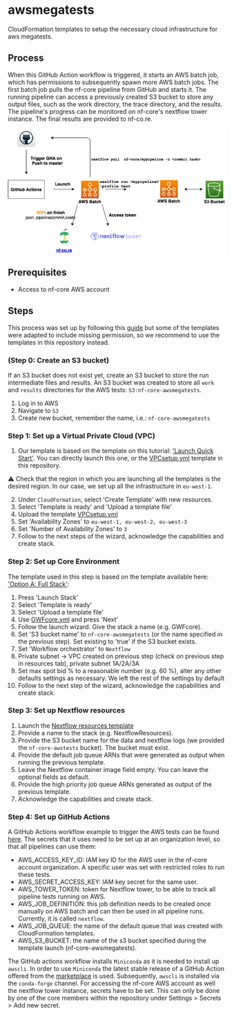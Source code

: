 # awsmegatests

CloudFormation templates to setup the necessary cloud infrastructure
for aws megatests.

## Process

When this GitHub Action workflow is triggered, it starts an AWS batch job, which has permissions to subsequently spawn more AWS batch jobs. 
The first batch job pulls the nf-core pipeline from GitHub and starts it. 
The running pipeline can access a previously created S3 bucket to store any output files, such as the work directory, the trace directory, and the results. 
The pipeline's progress can be monitored on nf-core's nextflow tower instance. The final results are provided to nf-co.re. 

![AWS_megatests](AWS_megatests.png)

## Prerequisites

- Access to nf-core AWS account

## Steps

This process was set up by following this [guide](https://docs.opendata.aws/genomics-workflows/quick-start/) but some of the templates were adapted to include missing permission, so we recommend to use the templates in this repository instead.

### (Step 0: Create an S3 bucket)

If an S3 bucket does not exist yet, create an S3 bucket to store the run intermediate files and results. An S3 bucket was created to store all `work` and `results` directories for the AWS tests: `S3:nf-core-awsmegatests`.
1. Log in to AWS
2. Navigate to `S3`
3. Create new bucket, remember the name, i.e.:  `nf-core-awsmegatests`

### Step 1: Set up a Virtual Private Cloud (VPC)

1. Our template is based on the template on this tutorial: ['Launch Quick Start'](https://eu-west-1.console.aws.amazon.com/cloudformation/home?region=eu-west-1#/stacks/create/template?stackName=Quick-Start-VPC&templateURL=https://aws-quickstart.s3.amazonaws.com/quickstart-aws-vpc/templates/aws-vpc.template). You can directly launch this one, or the [VPCsetup.yml](./templates/VPCsetup.yml) template in this repository.

:warning: Check that the region in which you are launching all the templates is the desired region. In our case, we set up all the infrastructure in `eu-west-1`.

2. Under `CloudFormation`, select 'Create Template' with new resources.
3. Select 'Template is ready' and 'Upload a template file'
4. Upload the template [VPCsetup.yml](https://github.com/nf-core/awsmegatests/blob/master/templates/VPCsetup.yml)
5. Set 'Availability Zones' to `eu-west-1, eu-west-2, eu-west-3`
6. Set 'Number of Availability Zones' to `3`
7. Follow to the next steps of the wizard, acknowledge the capabilities and create stack.

### Step 2: Set up Core Environment
The template used in this step is based on the template available here: ['Option A: Full Stack'](https://docs.opendata.aws/genomics-workflows/quick-start/):
1. Press 'Launch Stack'
2. Select 'Template is ready'
3. Select 'Upload a template file'
4. Use [GWFcore.yml](https://github.com/nf-core/awsmegatests/blob/master/templates/GWFcore.yml) and press 'Next'
5. Follow the launch wizard. Give the stack a name (e.g. GWFcore). 
6. Set 'S3 bucket name' to `nf-core-awsmegatests` (or the name specified in the previous step).  Set existing to 'true' if the S3 bucket exists.
7. Set 'Workflow orchestrator' to `Nextflow`
8. Private subnet -> VPC created on previous step (check on previous step in resources tab), private subnet 1A/2A/3A
9. Set max spot bid % to a reasonable number (e.g. 60 %), alter any other defaults settings as necessary. We left the rest of the settings by default
10. Follow to the next step of the wizard, acknowledge the capabilities and create stack.

### Step 3: Set up Nextflow resources
1. Launch the [Nextflow resources template](./templates/Nextflow_resources.yml)
2. Provide a name to the stack (e.g. NextflowResources).
3. Provide the S3 bucket name for the data and nextflow logs (we provided the `nf-core-awstests` bucket). The bucket must exist.
4. Provide the default job queue ARNs that were generated as output when running the previous template.
5. Leave the Nextflow container image field empty. You can leave the optional fields as default.
6. Provide the high priority job queue ARNs generated as output of the previous template.
7. Acknowledge the capabilities and create stack.

### Step 4: Set up GitHub Actions
A GitHub Actions workflow example to trigger the AWS tests can be found [here](.github/workflows/awstest.yml). The secrets that it uses need to be set up at an organization level, so that all pipelines can use them:

* AWS_ACCESS_KEY_ID: IAM key ID for the AWS user in the nf-core account organization. A specific user was set with restricted roles to run these tests.
* AWS_SECRET_ACCESS_KEY: IAM key secret for the same user.
* AWS_TOWER_TOKEN: token for Nextflow tower, to be able to track all pipeline tests running on AWS.
* AWS_JOB_DEFINITION: this job definition needs to be created once manually on AWS batch and can then be used in all pipeline runs. Currently, it is called `nextflow`.
* AWS_JOB_QUEUE: the name of the default queue that was created with CloudFormation templates.
* AWS_S3_BUCKET: the name of the s3 bucket specified during the template launch (nf-core-awsmegatests).

The GitHub actions workflow installs `Miniconda` as it is needed to install up `awscli`. In order to use `Miniconda` the latest stable release of a GitHub Action offered from the [marketplace](https://github.com/marketplace/actions/setup-miniconda) is used. Subsequently, `awscli` is installed via the `conda-forge` channel. 
For accessing the nf-core AWS account as well the nextflow tower instance, secrets have to be set. This can only be done by one of the core members within the repository under Settings > Secrets > Add new secret.

